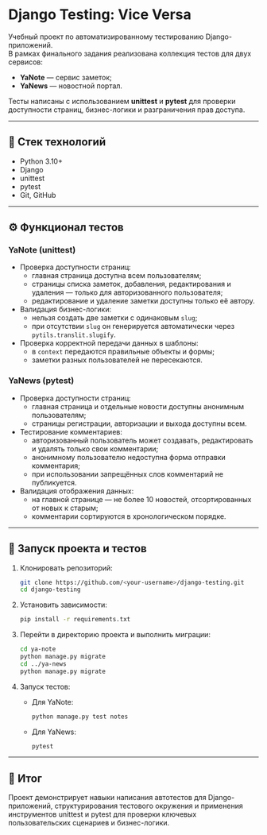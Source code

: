 # Django Testing: Vice Versa

Учебный проект по автоматизированному тестированию Django-приложений.  
В рамках финального задания реализована коллекция тестов для двух сервисов:  
- **YaNote** — сервис заметок;  
- **YaNews** — новостной портал.  

Тесты написаны с использованием **unittest** и **pytest** для проверки доступности страниц, бизнес-логики и разграничения прав доступа.

---

## 📌 Стек технологий
- Python 3.10+
- Django
- unittest
- pytest
- Git, GitHub

---

## ⚙️ Функционал тестов

### YaNote (unittest)
- Проверка доступности страниц:
  - главная страница доступна всем пользователям;
  - страницы списка заметок, добавления, редактирования и удаления — только для авторизованного пользователя;
  - редактирование и удаление заметки доступны только её автору.
- Валидация бизнес-логики:
  - нельзя создать две заметки с одинаковым `slug`;
  - при отсутствии `slug` он генерируется автоматически через `pytils.translit.slugify`.
- Проверка корректной передачи данных в шаблоны:
  - в `context` передаются правильные объекты и формы;
  - заметки разных пользователей не пересекаются.

### YaNews (pytest)
- Проверка доступности страниц:
  - главная страница и отдельные новости доступны анонимным пользователям;
  - страницы регистрации, авторизации и выхода доступны всем.
- Тестирование комментариев:
  - авторизованный пользователь может создавать, редактировать и удалять только свои комментарии;
  - анонимному пользователю недоступна форма отправки комментария;
  - при использовании запрещённых слов комментарий не публикуется.
- Валидация отображения данных:
  - на главной странице — не более 10 новостей, отсортированных от новых к старым;
  - комментарии сортируются в хронологическом порядке.

---

## 🚀 Запуск проекта и тестов

1. Клонировать репозиторий:
   ```bash
   git clone https://github.com/<your-username>/django-testing.git
   cd django-testing
   ```

2. Установить зависимости:
   ```bash
   pip install -r requirements.txt
   ```

3. Перейти в директорию проекта и выполнить миграции:
   ```bash
   cd ya-note
   python manage.py migrate
   cd ../ya-news
   python manage.py migrate
   ```

4. Запуск тестов:
   - Для YaNote:
     ```bash
     python manage.py test notes
     ```
   - Для YaNews:
     ```bash
     pytest
     ```

---

## 📖 Итог
Проект демонстрирует навыки написания автотестов для Django-приложений, структурирования тестового окружения и применения инструментов unittest и pytest для проверки ключевых пользовательских сценариев и бизнес-логики.
